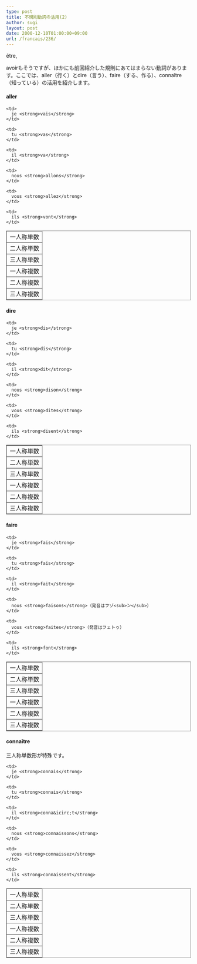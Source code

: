 ```yaml
---
type: post
title: 不規則動詞の活用(2)
author: sugi
layout: post
date: 2000-12-10T01:00:00+09:00
url: /francais/236/
---
```

&ecirc;tre,
  
avoirもそうですが、ほかにも前回紹介した規則にあてはまらない動詞があります。ここでは、aller（行く）とdire（言う）、faire（する、作る）、conna&icirc;tre（知っている）の活用を紹介します。

#### aller

<table frame="box" rules="all">
  <tr>
    <td>
      一人称単数
    </td>
    
    <td>
      je <strong>vais</strong>
    </td>
  </tr>
  
  <tr>
    <td>
      二人称単数
    </td>
    
    <td>
      tu <strong>vas</strong>
    </td>
  </tr>
  
  <tr>
    <td>
      三人称単数
    </td>
    
    <td>
      il <strong>va</strong>
    </td>
  </tr>
  
  <tr>
    <td>
      一人称複数
    </td>
    
    <td>
      nous <strong>allons</strong>
    </td>
  </tr>
  
  <tr>
    <td>
      二人称複数
    </td>
    
    <td>
      vous <strong>allez</strong>
    </td>
  </tr>
  
  <tr>
    <td>
      三人称複数
    </td>
    
    <td>
      ils <strong>vont</strong>
    </td>
  </tr>
</table>

#### dire

<table frame="box" rules="all">
  <tr>
    <td>
      一人称単数
    </td>
    
    <td>
      je <strong>dis</strong>
    </td>
  </tr>
  
  <tr>
    <td>
      二人称単数
    </td>
    
    <td>
      tu <strong>dis</strong>
    </td>
  </tr>
  
  <tr>
    <td>
      三人称単数
    </td>
    
    <td>
      il <strong>dit</strong>
    </td>
  </tr>
  
  <tr>
    <td>
      一人称複数
    </td>
    
    <td>
      nous <strong>dison</strong>
    </td>
  </tr>
  
  <tr>
    <td>
      二人称複数
    </td>
    
    <td>
      vous <strong>dites</strong>
    </td>
  </tr>
  
  <tr>
    <td>
      三人称複数
    </td>
    
    <td>
      ils <strong>disent</strong>
    </td>
  </tr>
</table>

#### faire

<table frame="box" rules="all">
  <tr>
    <td>
      一人称単数
    </td>
    
    <td>
      je <strong>fais</strong>
    </td>
  </tr>
  
  <tr>
    <td>
      二人称単数
    </td>
    
    <td>
      tu <strong>fais</strong>
    </td>
  </tr>
  
  <tr>
    <td>
      三人称単数
    </td>
    
    <td>
      il <strong>fait</strong>
    </td>
  </tr>
  
  <tr>
    <td>
      一人称複数
    </td>
    
    <td>
      nous <strong>faisons</strong>（発音はフゾ<sub>ン</sub>）
    </td>
  </tr>
  
  <tr>
    <td>
      二人称複数
    </td>
    
    <td>
      vous <strong>faites</strong>（発音はフェトゥ）
    </td>
  </tr>
  
  <tr>
    <td>
      三人称複数
    </td>
    
    <td>
      ils <strong>font</strong>
    </td>
  </tr>
</table>

#### conna&icirc;tre

三人称単数形が特殊です。

<table frame="box" rules="all">
  <tr>
    <td>
      一人称単数
    </td>
    
    <td>
      je <strong>connais</strong>
    </td>
  </tr>
  
  <tr>
    <td>
      二人称単数
    </td>
    
    <td>
      tu <strong>connais</strong>
    </td>
  </tr>
  
  <tr>
    <td>
      三人称単数
    </td>
    
    <td>
      il <strong>conna&icirc;t</strong>
    </td>
  </tr>
  
  <tr>
    <td>
      一人称複数
    </td>
    
    <td>
      nous <strong>connaissons</strong>
    </td>
  </tr>
  
  <tr>
    <td>
      二人称複数
    </td>
    
    <td>
      vous <strong>connaissez</strong>
    </td>
  </tr>
  
  <tr>
    <td>
      三人称複数
    </td>
    
    <td>
      ils <strong>connaissent</strong>
    </td>
  </tr>
</table>
